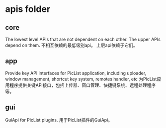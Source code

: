 # apis folder

## core

The lowest level APIs that are not dependent on each other. The upper APIs depend on them.
不相互依赖的最低级别api。 上层api依赖于它们。

## app

Provide key API interfaces for PicList application, including uploader, window management, shortcut key system, remotes handler, etc
为PicList应用程序提供关键API接口，包括上传器、窗口管理、快捷键系统、远程处理程序等。

## gui

GuiApi for PicList plugins.
用于PicList插件的GuiApi。
